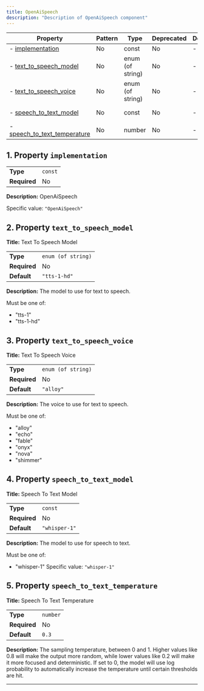 ```yaml
---
title: OpenAiSpeech
description: "Description of OpenAiSpeech component"
---
```


| Property                                                     | Pattern | Type             | Deprecated | Definition | Title/Description          |
| ------------------------------------------------------------ | ------- | ---------------- | ---------- | ---------- | -------------------------- |
| - [implementation](#implementation )                         | No      | const            | No         | -          | OpenAiSpeech               |
| - [text_to_speech_model](#text_to_speech_model )             | No      | enum (of string) | No         | -          | Text To Speech Model       |
| - [text_to_speech_voice](#text_to_speech_voice )             | No      | enum (of string) | No         | -          | Text To Speech Voice       |
| - [speech_to_text_model](#speech_to_text_model )             | No      | const            | No         | -          | Speech To Text Model       |
| - [speech_to_text_temperature](#speech_to_text_temperature ) | No      | number           | No         | -          | Speech To Text Temperature |

## <a name="implementation"></a>1. Property `implementation`

|              |         |
| ------------ | ------- |
| **Type**     | `const` |
| **Required** | No      |

**Description:** OpenAiSpeech

Specific value: `"OpenAiSpeech"`

## <a name="text_to_speech_model"></a>2. Property `text_to_speech_model`

**Title:** Text To Speech Model

|              |                    |
| ------------ | ------------------ |
| **Type**     | `enum (of string)` |
| **Required** | No                 |
| **Default**  | `"tts-1-hd"`       |

**Description:** The model to use for text to speech.

Must be one of:
* "tts-1"
* "tts-1-hd"

## <a name="text_to_speech_voice"></a>3. Property `text_to_speech_voice`

**Title:** Text To Speech Voice

|              |                    |
| ------------ | ------------------ |
| **Type**     | `enum (of string)` |
| **Required** | No                 |
| **Default**  | `"alloy"`          |

**Description:** The voice to use for text to speech.

Must be one of:
* "alloy"
* "echo"
* "fable"
* "onyx"
* "nova"
* "shimmer"

## <a name="speech_to_text_model"></a>4. Property `speech_to_text_model`

**Title:** Speech To Text Model

|              |               |
| ------------ | ------------- |
| **Type**     | `const`       |
| **Required** | No            |
| **Default**  | `"whisper-1"` |

**Description:** The model to use for speech to text.

Must be one of:
* "whisper-1"
Specific value: `"whisper-1"`

## <a name="speech_to_text_temperature"></a>5. Property `speech_to_text_temperature`

**Title:** Speech To Text Temperature

|              |          |
| ------------ | -------- |
| **Type**     | `number` |
| **Required** | No       |
| **Default**  | `0.3`    |

**Description:** The sampling temperature, between 0 and 1. Higher values like 0.8 will make the output more random, while lower values like 0.2 will make it more focused and deterministic. If set to 0, the model will use log probability to automatically increase the temperature until certain thresholds are hit.

----------------------------------------------------------------------------------------------------------------------------
